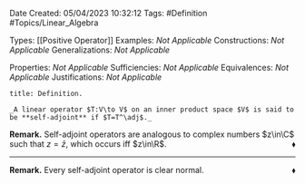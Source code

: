 <div class="topSpace"></div>

Date Created: 05/04/2023 10:32:12
Tags: #Definition #Topics/Linear_Algebra

Types: [[Positive Operator]]
Examples: _Not Applicable_
Constructions: _Not Applicable_
Generalizations: _Not Applicable_

Properties: _Not Applicable_
Sufficiencies: _Not Applicable_
Equivalences: _Not Applicable_
Justifications: _Not Applicable_

``` ad-Definition
title: Definition.

_A linear operator $T:V\to V$ on an inner product space $V$ is said to be **self-adjoint** if $T=T^\adj$._

```

**Remark.** Self-adjoint operators are analogous to complex numbers $z\in\C$ such that $z=\bar{z}$, which occurs iff $z\in\R$.<span style="float:right;">$\blacklozenge$</span>

---

**Remark.** Every self-adjoint operator is clear normal.<span style="float:right;">$\blacklozenge$</span>
